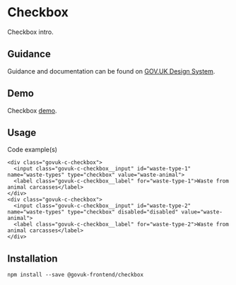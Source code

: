 # Checkbox

Checkbox intro.

## Guidance

Guidance and documentation can be found on [GOV.UK Design System](linkgoeshere).

## Demo

Checkbox [demo](checkbox.html).

## Usage

Code example(s)

```
<div class="govuk-c-checkbox">
  <input class="govuk-c-checkbox__input" id="waste-type-1" name="waste-types" type="checkbox" value="waste-animal">
  <label class="govuk-c-checkbox__label" for="waste-type-1">Waste from animal carcasses</label>
</div>
<div class="govuk-c-checkbox">
  <input class="govuk-c-checkbox__input" id="waste-type-2" name="waste-types" type="checkbox" disabled="disabled" value="waste-animal">
  <label class="govuk-c-checkbox__label" for="waste-type-2">Waste from animal carcasses</label>
</div>

```



## Installation

```
npm install --save @govuk-frontend/checkbox
```

